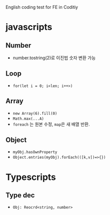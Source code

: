 English coding test for FE in Coditiy

# javascripts

## Number

- number.tostring(2)로 이진법 숫자 변환 가능

## Loop

- `for(let i = 0; i<len; i++>)`

## Array

- `new Array(6).fill(0)`
- `Math.max(...A)`
- `foreach` 는 원본 수정, `map`은 새 배열 반환.

## Object

- `myObj.hasOwnProperty`
- `Object.entries(myObj).forEach(([k,v])=>{})`

# Typescripts

## Type dec

- `Obj: Reocrd<string, number>`
